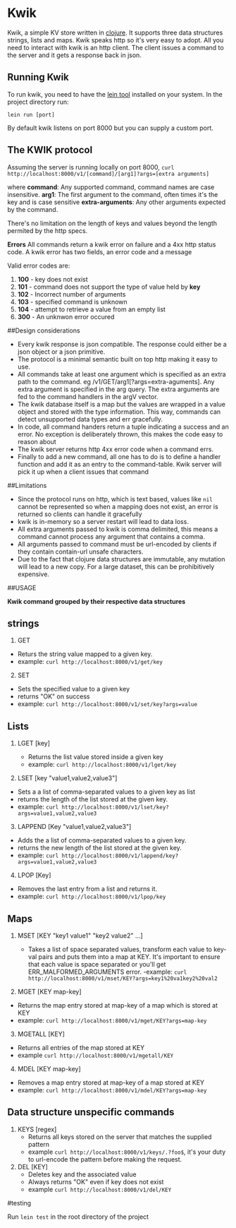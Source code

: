 # Kwik

Kwik, a simple KV store written in [clojure](https://clojure.org). It supports three data structures strings, lists and maps.
Kwik speaks http so it's very easy to adopt. All you need to interact with kwik is an http client. The client issues a command to the server and it gets a response back in json. 

## Running Kwik

To run kwik, you need to have the [lein tool](https://leiningen.org/) installed on your system. In the project directory run:

`lein run [port]`

By default kwik listens on port 8000 but you can supply a custom port.

## The KWIK protocol

Assuming the server is running locally on port 8000,
`curl http://localhost:8000/v1/[command]/[arg1]?args=[extra arguments]`

where
 **command**: Any supported command, command names are case insensitive.
 **arg1**: The first argument to the command, often times it's the key and is 		    case sensitive
 **extra-arguments**: Any other arguments expected by the command. 

There's no limitation on the length of keys and values beyond the length permited by the http specs.


**Errors**
All commands return a kwik error on failure and a 4xx http status code. 
A kwik error has two fields, an error code and a message

Valid error codes are:
1. **100** - key does not exist 
2. **101** - command does not support the type of value held by **key**
3. **102** - Incorrect number of arguments 
4. **103** - specified command is unknown
5. **104** - attempt to retrieve a value from an empty list
6. **300** - An unknwon error occured

##Design considerations

- Every kwik response is json compatible. The response could 
  either be a json object or a json primitive.
- The protocol is a minimal semantic built on top http making it 
easy to use. 
- All commands take at least one argument which is specified as an extra path to the command. eg /v1/GET/arg1[?args=extra-aguments]. Any extra argument is specified in the arg query. The extra arguments are fed to the command handlers in the argV vector.
- The kwik database itself is a map but the values are wrapped in a value object and stored with the type information. This way, commands can detect unsupported data types and err gracefully.
- In code, all command handers return a tuple indicating a success and an error. No exception is deliberately thrown, this makes the code easy to reason about 
- The kwik server returns http 4xx error code when a command errs. 
- Finally to add a new command, all one has to do is to define a handler function and add it as an entry to the command-table. Kwik server will pick it up when a client issues that command

##Limitations
- Since the protocol runs on http, which is text based, values like `nil` cannot be represented so when a mapping does not exist, an error is returned so clients can handle it gracefully
- kwik is in-memory so a server restart will lead to data loss.
- All extra arguments passed to kwik is comma delimited, this means a command cannot process any argument that contains a comma.
- All arguments passed to command must be url-encoded by clients if they contain contain-url unsafe characters. 
- Due to the fact that clojure data structures are immutable, any mutation will lead to a new copy. For a large dataset, this can be prohibitively expensive.
   

##USAGE 

**Kwik command grouped by their respective data structures**

## strings
1. GET 
  - Returs the string value mapped to a given key. 
  - example: `curl http://localhost:8000/v1/get/key` 
2. SET 
  - Sets the specified value to a given key
  - returns "OK" on success 
  - example: `curl http://localhost:8000/v1/set/key?args=value`


## Lists
1. LGET [key]
   - Returns the list value stored inside a given key
   - example: `curl http://localhost:8000/v1/lget/key`

2. LSET [key "value1,value2,value3"]
  - Sets a a list of comma-separated values to a given key as list
  - returns the length of the list stored at the given key.
  - example: `curl http://localhost:8000/v1/lset/key?args=value1,value2,value3` 

3. LAPPEND [Key "value1,value2,value3"]
  - Adds the a list of comma-separated values to a given key.
  - returns the new length of the list stored at the given key.
  - example: `curl http://localhost:8000/v1/lappend/key?args=value1,value2,value3` 

4. LPOP [Key]
  - Removes the last entry from a list and returns it.
  - example: `curl http://localhost:8000/v1/lpop/key` 

## Maps
1. MSET [KEY "key1 value1" "key2 value2" ...]
   - Takes a list of space separated values, transform each value to key-val pairs and puts them into a map at KEY. It's important to ensure that each value is space separated or you'll get ERR_MALFORMED_ARGUMENTS error.
  -example: `curl http://localhost:8000/v1/mset/KEY?args=key1%20va1key2%20val2`

2. MGET [KEY map-key]
  - Returns the map entry stored at map-key of a map which is stored at KEY
  - example: `curl http://localhost:8000/v1/mget/KEY?args=map-key`
3. MGETALL [KEY]
  - Returns all entries of the map stored at KEY
  - example `curl http://localhost:8000/v1/mgetall/KEY`
4. MDEL [KEY map-key]
  - Removes a map entry stored at map-key of a map stored at KEY
  - example: `curl http://localhost:8000/v1/mdel/KEY?args=map-key`


## Data structure unspecific commands

1. KEYS [regex]
   - Returns all keys stored on the server that matches the supplied pattern
   - example `curl http://localhost:8000/v1/keys/.?foo$`, it's your duty to url-encode 
     the pattern before making the request.
2. DEL [KEY]
   - Deletes key and the associated value
   - Always returns "OK" even if key does not exist
   - example `curl http://localhost:8000/v1/del/KEY`



#testing

Run `lein test` in the root directory of the project
